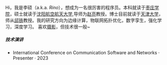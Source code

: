 Hi，我是李硕（a.k.a. _Rino_），想成为一名很厉害的程序员。本科就读于[枣庄学院](https://www.uzz.edu.cn/)，硕士就读于[沈阳航空航天大学](https://www.sau.edu.cn/),导师为[赵亮](https://yjs.sau.edu.cn/info/1009/1284.htm)教授。博士目前就读于[天津大学](https://www.tju.edu.cn/)，师从[邱铁](https://smartiotlab.net/Team)教授。我的研究方向为边缘计算，物联网拓扑优化，数字孪生，强化学习，深度学习。
喜欢[摄影](https://huaban.com/boards/95208810)，但技术很一般~

##### 技术演讲

- International Conference on Communication Software and Networks · Presenter · 2023



<!--
- [掘金 AMA：我是前端娱乐圈的老人 & Facebook 实习生 -- 黄玄][19] · 2018
-->


[1]: //huangxuan.me/2015/07/09/js-module-7day/

